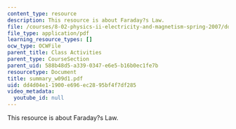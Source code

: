 ```yaml
---
content_type: resource
description: This resource is about Faraday?s Law.
file: /courses/8-02-physics-ii-electricity-and-magnetism-spring-2007/dd4d04e11900e696ec2895bf4f7df285_summary_w09d1.pdf
file_type: application/pdf
learning_resource_types: []
ocw_type: OCWFile
parent_title: Class Activities
parent_type: CourseSection
parent_uid: 588b48d5-a339-0347-e6e5-b16b0ec1fe7b
resourcetype: Document
title: summary_w09d1.pdf
uid: dd4d04e1-1900-e696-ec28-95bf4f7df285
video_metadata:
  youtube_id: null
---
```

This resource is about Faraday?s Law.

